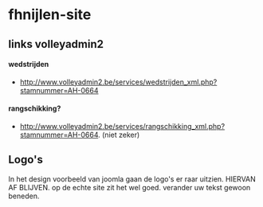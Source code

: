 # fhnijlen-site

## links volleyadmin2
#### wedstrijden
- http://www.volleyadmin2.be/services/wedstrijden_xml.php?stamnummer=AH-0664
#### rangschikking?
- http://www.volleyadmin2.be/services/rangschikking_xml.php?stamnummer=AH-0664. (niet zeker)

## Logo's
In het design voorbeeld van joomla gaan de logo's er raar uitzien. HIERVAN AF BLIJVEN. op de echte site zit het wel goed. verander uw tekst gewoon beneden.
